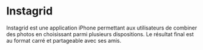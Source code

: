 # Instagrid
Instagrid est une application iPhone permettant aux utilisateurs de combiner des photos en choisissant parmi plusieurs dispositions. Le résultat final est au format carré et partageable avec ses amis.
